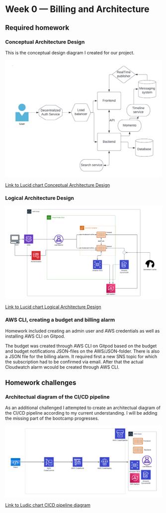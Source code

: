 # Week 0 — Billing and Architecture

## Required homework

### Conceptual Architecture Design

This is the conceptual design diagram I created for our project.

![Conceptual design](assets/conceptual_diagram.png)

[Link to Lucid chart Conceptual Architecture Design](https://lucid.app/lucidchart/fcd3ab72-8f02-44a9-845f-db2c66afed2a/edit?viewport_loc=-447%2C-71%2C2048%2C942%2C0_0&invitationId=inv_6888c504-d144-4521-83da-40d53ff26f43)

### Logical Architecture Design

![Logical design](assets/logical_diagram.png)

[Link to Lucid chart Logical Architecture Design](https://lucid.app/lucidchart/0da37d56-1063-454c-bf36-3c03219363e4/edit?invitationId=inv_4cd07f48-8140-438c-a811-5d2a229b9aec)


### AWS CLI, creating a budget and billing alarm

Homework included creating an admin user and AWS credentials as well as installing AWS CLI on Gitpod. 

The budget was created through AWS CLI on Gitpod based on the budget and budget notifications JSON-files on the AWS/JSON-folder. There is also a JSON file for the billing alarm. It required first a new SNS topic for which the subscription had to be confirmed via email. After that the actual Cloudwatch alarm wcould be created through AWS CLI.


## Homework challenges

### Architectual diagram of the CI/CD pipeline

As an additional challenged I attempted to create an architectual diagram of the CI/CD pipeline according to my current understanding. I will be adding the missing part of the bootcamp progresses.

![cicd_pipeline](assets/CICD-diagram.png)

[Link to Ludic chart CICD pipeline diagram](https://lucid.app/lucidchart/3a0ffc37-6c56-406a-aec8-087c4a7aaf8f/edit?invitationId=inv_62646d85-2424-48d6-a3e4-e97a79e2aa2e)

